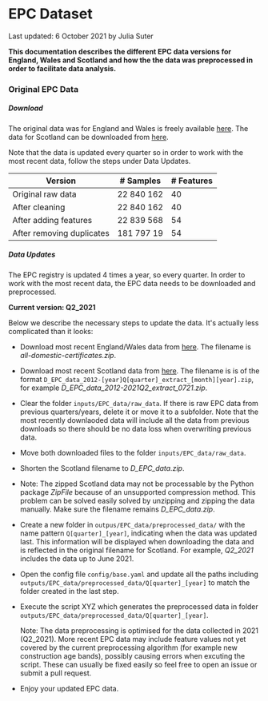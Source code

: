 # EPC Dataset

Last updated: 6 October 2021 by Julia Suter

**This documentation describes the different EPC data versions for England, Wales and Scotland and how the the data was preprocessed in order to facilitate data analysis.**

### Original EPC Data

##### Download

The original data was for England and Wales is freely available [here](https://epc.opendatacommunities.org/https://epc.opendatacommunities.org/). The data for Scotland can be downloaded from [here](https://statistics.gov.scot/resource?uri=http%3A%2F%2Fstatistics.gov.scot%2Fdata%2Fdomestic-energy-performance-certificates).

Note that the data is updated every quarter so in order to work with the most recent data, follow the steps under Data Updates.

| Version                   | # Samples  | # Features |
| ------------------------- | ---------- | ---------- |
| Original raw data         | 22 840 162 | 40         |
| After cleaning            | 22 840 162 | 40         |
| After adding features     | 22 839 568 | 54         |
| After removing duplicates | 181 797 19 | 54         |

##### Data Updates

The EPC registry is updated 4 times a year, so every quarter. In order to work with the most recent data, the EPC data needs to be downloaded and preprocessed.

**Current version: Q2_2021**

Below we describe the necessary steps to update the data. It's actually less complicated than it looks:

- Download most recent England/Wales data from [here](https://epc.opendatacommunities.org/https://epc.opendatacommunities.org/). The filename is _all-domestic-certificates.zip_.
- Download most recent Scotland data from [here](https://statistics.gov.scot/resource?uri=http%3A%2F%2Fstatistics.gov.scot%2Fdata%2Fdomestic-energy-performance-certificates). The filename is is of the format `D_EPC_data_2012-[year]Q[quarter]_extract_[month][year].zip`, for example _D_EPC_data_2012-2021Q2_extract_0721.zip_.
- Clear the folder `inputs/EPC_data/raw_data`. If there is raw EPC data from previous quarters/years, delete it or move it to a subfolder. Note that the most recently downlaoded data will include all the data from previous downloads so there should be no data loss when overwriting previous data.
- Move both downloaded files to the folder `inputs/EPC_data/raw_data`.
- Shorten the Scotland filename to _D_EPC_data.zip_.
- Note: The zipped Scotland data may not be processable by the Python package _ZipFile_ because of an unsupported compression method. This problem can be solved easily solved by unzipping and zipping the data manually. Make sure the filename remains _D_EPC_data.zip_.

- Create a new folder in `outpus/EPC_data/preprocessed_data/` with the name pattern `Q[quarter]_[year]`, indicating when the data was updated last. This information will be displayed when downloading the data and is reflected in the original filename for Scotland. For example, _Q2_2021_ includes the data up to June 2021.

- Open the config file `config/base.yaml` and update all the paths including `outputs/EPC_data/preprocessed_data/Q[quarter]_[year]` to match the folder created in the last step.

- Execute the script XYZ which generates the preprocessed data in folder `outputs/EPC_data/preprocessed_data/Q[quarter]_[year]`.

  Note: The data preprocessing is optimised for the data collected in 2021 (Q2_2021). More recent EPC data may include feature values not yet covered by the current preprocessing algorithm (for example new construction age bands), possibly causing errors when excuting the script.
  These can usually be fixed easily so feel free to open an issue or submit a pull request.

- Enjoy your updated EPC data.
